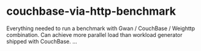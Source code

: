 couchbase-via-http-benchmark
============================

Everything needed to run a benchmark with Gwan / CouchBase / Weighttp combination. Can achieve more parallel load than workload generator shipped with CouchBase.
...	
